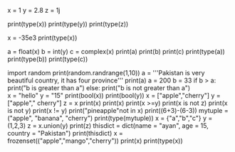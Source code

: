 x = 1
y = 2.8
z = 1j

print(type(x))
print(type(y))
print(type(z))

x = -35e3
print(type(x))

a = float(x)
b = int(y)
c = complex(x)
print(a)
print(b)
print(c)
print(type(a))
print(type(b))
print(type(c))

import random 
print(random.randrange(1,10))
a =  '''Pakistan is very beautiful country, it has four province'''
print(a)
a = 200
b = 33
if b > a:
    print("b is greater than a")
else:
    print("b is not greater than a")    
x = "hello"
y = "15"
print(bool(x))
print(bool(y))
x = ["apple","cherry"]
y = ["apple"," cherry"]
z = x
print(x)
print(x)
print(x >=y)
print(x is not z)
print(x is not y)
print(x != y)
print("pineapple"not in x)
print((6+3)-(6-3))
mytuple = ("apple", "banana", "cherry")
print(type(mytuple))
x = {"a","b","c"}
y = (1,2,3)
z = x.union(y)
print(z)
thisdict = dict(name = "ayan", age = 15, country = "Pakistan")
print(thisdict)
x = frozenset(("apple","mango","cherry"))
print(x)
print(type(x))
